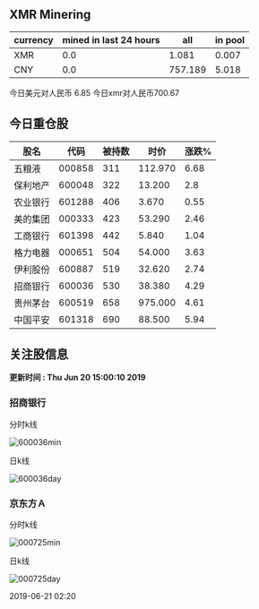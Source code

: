 ## XMR Minering

|currency|mined in last 24 hours|all|in pool|
|---|---|---|---|
|XMR|0.0|1.081|0.007|
|CNY|0.0|757.189|5.018|

今日美元对人民币 6.85	今日xmr对人民币700.67


## 今日重仓股 

|股名|代码|被持数|时价|涨跌%|
|---|---|---|---|---|
|五粮液|000858|311|112.970|6.68|
|保利地产|600048|322|13.200|2.8|
|农业银行|601288|406|3.670|0.55|
|美的集团|000333|423|53.290|2.46|
|工商银行|601398|442|5.840|1.04|
|格力电器|000651|504|54.000|3.63|
|伊利股份|600887|519|32.620|2.74|
|招商银行|600036|530|38.380|4.29|
|贵州茅台|600519|658|975.000|4.61|
|中国平安|601318|690|88.500|5.94|

## 关注股信息
**更新时间 : Thu Jun 20 15:00:10 2019**
### 招商银行 
分时k线

![600036min](http://image.sinajs.cn/newchart/min/n/sh600036.gif)

日k线

![600036day](http://image.sinajs.cn/newchart/daily/n/sh600036.gif)

### 京东方Ａ 
分时k线

![000725min](http://image.sinajs.cn/newchart/min/n/sz000725.gif)

日k线

![000725day](http://image.sinajs.cn/newchart/daily/n/sz000725.gif)

2019-06-21 02:20